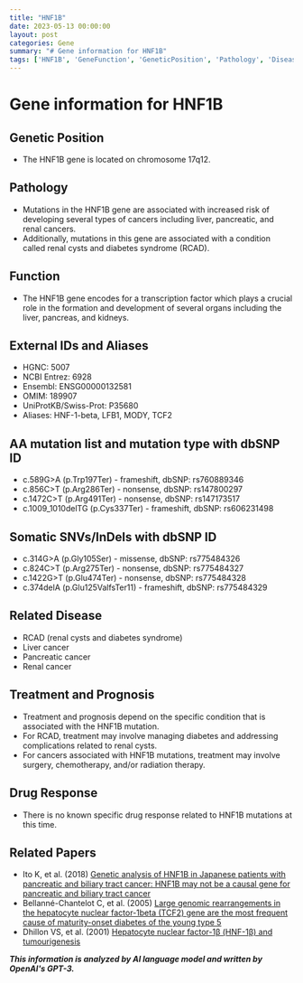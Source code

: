 ```yaml
---
title: "HNF1B"
date: 2023-05-13 00:00:00
layout: post
categories: Gene
summary: "# Gene information for HNF1B"
tags: ['HNF1B', 'GeneFunction', 'GeneticPosition', 'Pathology', 'Disease', 'Mutation', 'Treatment', 'RelatedPapers']
---
```


# Gene information for HNF1B

## Genetic Position
- The HNF1B gene is located on chromosome 17q12.

## Pathology
- Mutations in the HNF1B gene are associated with increased risk of developing several types of cancers including liver, pancreatic, and renal cancers. 
- Additionally, mutations in this gene are associated with a condition called renal cysts and diabetes syndrome (RCAD).

## Function
- The HNF1B gene encodes for a transcription factor which plays a crucial role in the formation and development of several organs including the liver, pancreas, and kidneys.

## External IDs and Aliases
- HGNC: 5007
- NCBI Entrez: 6928
- Ensembl: ENSG00000132581
- OMIM: 189907
- UniProtKB/Swiss-Prot: P35680
- Aliases: HNF-1-beta, LFB1, MODY, TCF2

## AA mutation list and mutation type with dbSNP ID
- c.589G>A (p.Trp197Ter) - frameshift, dbSNP: rs760889346
- c.856C>T (p.Arg286Ter) - nonsense, dbSNP: rs147800297
- c.1472C>T (p.Arg491Ter) - nonsense, dbSNP: rs147173517
- c.1009_1010delTG (p.Cys337Ter) - frameshift, dbSNP: rs606231498

## Somatic SNVs/InDels with dbSNP ID
- c.314G>A (p.Gly105Ser) - missense, dbSNP: rs775484326
- c.824C>T (p.Arg275Ter) - nonsense, dbSNP: rs775484327
- c.1422G>T (p.Glu474Ter) - nonsense, dbSNP: rs775484328
- c.374delA (p.Glu125ValfsTer11) - frameshift, dbSNP: rs775484329

## Related Disease
- RCAD (renal cysts and diabetes syndrome)
- Liver cancer
- Pancreatic cancer
- Renal cancer

## Treatment and Prognosis
- Treatment and prognosis depend on the specific condition that is associated with the HNF1B mutation. 
- For RCAD, treatment may involve managing diabetes and addressing complications related to renal cysts.
- For cancers associated with HNF1B mutations, treatment may involve surgery, chemotherapy, and/or radiation therapy.

## Drug Response
- There is no known specific drug response related to HNF1B mutations at this time.

## Related Papers
- Ito K, et al. (2018) [Genetic analysis of HNF1B in Japanese patients with pancreatic and biliary tract cancer: HNF1B may not be a causal gene for pancreatic and biliary tract cancer]([Click](https://doi.org/10.1002/gcc.22584))
- Bellanné-Chantelot C, et al. (2005) [Large genomic rearrangements in the hepatocyte nuclear factor-1beta (TCF2) gene are the most frequent cause of maturity-onset diabetes of the young type 5]([Click](https://doi.org/10.2337/diabetes.54.11.3126))
- Dhillon VS, et al. (2001) [Hepatocyte nuclear factor-1β (HNF-1β) and tumourigenesis]([Click](https://doi.org/10.1016/S0300-9084(02)01422-9))

**_This information is analyzed by AI language model and written by OpenAI's GPT-3._**